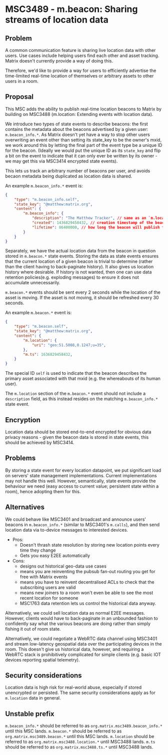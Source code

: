 # MSC3489 - m.beacon: Sharing streams of location data

## Problem

A common communication feature is sharing live location data with other users.
Use cases include helping users find each other and asset tracking. Matrix
doesn't currently provide a way of doing this.

Therefore, we'd like to provide a way for users to efficiently advertise the
time-limited real-time location of themselves or arbitrary assets to other
users in a room.

## Proposal

This MSC adds the ability to publish real-time location beacons to Matrix by
building on MSC3488 (m.location: Extending events with location data).

We introduce two types of state events to describe beacons: the first contains
the metadata about the beacons advertised by a given user: `m.beacon_info.*`.
As Matrix doesn't yet have a way to stop other users overwriting an event
other than setting its state_key to be the owner's mxid, we work around this
by letting the final part of the event type be a unique ID for the beacon.
(Ideally we would put the unique ID as its `state_key` and flip a bit on the
event to indicate that it can only ever be written by its owner - we may get
this via MSC3414 encrypted state events).

This lets us track an arbitrary number of beacons per user, and avoids becaon
metadata being duplicated as location data is shared.

An example `m.beacon_info.*` event is:

```json
{
    "type": "m.beacon_info.self",
    "state_key": "@matthew:matrix.org",
    "content": {
        "m.beacon_info": {
            "description": "The Matthew Tracker", // same as an `m.location` description
            "created": 1436829458432, // creation timestamp of the beacon on the client.
            "lifetime": 86400000, // how long the beacon will publish for in milliseconds
        }
    }
}
```

Separately, we have the actual location data from the beacon in question
stored in `m.beacon.*` state events.  Storing the data as state events
ensures that the current location of a given beacon is trivial to determine
(rather than the client having to back-paginate history).  It also gives us
location history where desirable.  If history is not wanted, then one can use
data retention policies(e.g. exploding messages) to ensure it does not
accumulate unnecessarily.

`m.beacon.*` events should be sent every 2 seconds while the location of
the asset is moving.  If the asset is not moving, it should be refreshed
every 30 seconds.

An example `m.beacon.*` event is:

```json
{
    "type": "m.beacon.self",
    "state_key": "@matthew:matrix.org",
    "content": {
        "m.location": {
            "uri": "geo:51.5008,0.1247;u=35",
        },
        "m.ts": 1636829458432,
    }
}
```

The special ID `self` is used to indicate that the beacon describes the
primary asset associated with that mxid (e.g. the whereabouts of its human
user).

The `m.location` section of the `m.beacon.*` event should not include a
`description` field, as this instead resides on the matching
`m.beacon_info.*` state event.

## Encryption

Location data should be stored end-to-end encrypted for obvious data privacy
reasons - given the beacon data is stored in state events, this should be
achieved by MSC3414.

## Problems

By storing a state event for every location datapoint, we put significant
load on servers' state management implementations.  Current implementations
may not handle this well.  However, semantically, state events provide the
behaviour we need (easy access to current value; persistent state within
a room), hence adopting them for this.

## Alternatives

We could behave like MSC3401 and broadcast and announce users' beacons in
`m.beacon_info.*` (similar to MSC3401's `m.calls`), and then send location
data via to-device messages to interested devices.
 * Pros:
   * Doesn't thrash state resolution by storing new location points every time they change
   * Gets you easy E2EE automatically
 * Cons:
   * designs out historical geo-data use cases
   * means you are reinventing the pubsub fan-out routing you get for free with Matrix events
   * means you have to reinvent decentralised ACLs to check that the subscribing users are valid
   * means new joiners to a room won't even be able to see the most recent location for someone
   * MSC1763 data retention lets us control the historical data anyway.

Alternatively, we could sell location data as normal E2EE messages. However,
clients would have to back-paginate in an unbounded fashion to confidently
say what the various beacons are doing rather than simply fishing it out of
room state.

Alternatively, we could negotiate a WebRTC data channel using MSC3401 and
stream low-latency geospatial data over the participating devices in the room.
This doesn't give us historical data, however, and requiring a WebRTC stack
is prohibitively complicated for simple clients (e.g. basic IOT devices
reporting spatial telemetry).

## Security considerations

Location data is high risk for real-world abuse, especially if stored
unencrypted or persisted. The same security considerations apply as for
`m.location` data in general.

## Unstable prefix

`m.beacon_info.*` should be referred to as `org.matrix.msc3489.beacon_info.*` until this MSC lands.
`m.beacon.*` should be referred to as `org.matrix.msc3489.beacon.*` until this MSC lands.
`m.location` should be referred to as `org.matrix.msc3488.location.*` until MSC3488 lands.
`m.ts` should be referred to as `org.matrix.msc3488.ts.*` until MSC3488 lands.
